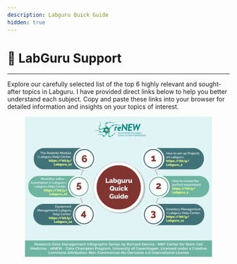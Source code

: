 ```yaml
---
description: Labguru Quick Guide
hidden: true
---
```


# 🔵 LabGuru Support

***

Explore our carefully selected list of the top 6 highly relevant and sought-after topics in Labguru. I have provided direct links below to help you better understand each subject. Copy and paste these links into your browser for detailed information and insights on your topics of interest.

<div data-full-width="true"><figure><img src="../../.gitbook/assets/Labguru Quick Guide version 2.jpg" alt=""><figcaption></figcaption></figure></div>
